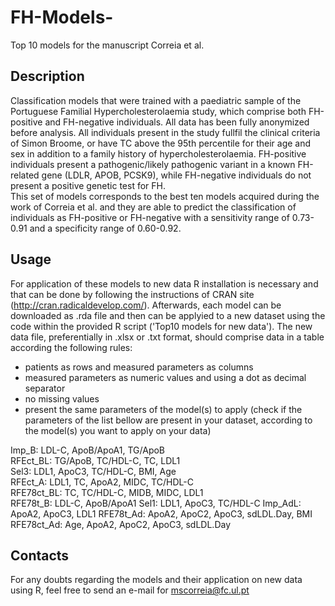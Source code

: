 # FH-Models-
Top 10 models for the manuscript Correia et al.

## Description
Classification models that were trained with a paediatric sample of the Portuguese Familial Hypercholesterolaemia study, which comprise both FH-positive and FH-negative individuals. All data has been fully anonymized before analysis. All individuals present in the study fullfil the clinical criteria of Simon Broome, or have TC above the 95th percentile for their age and sex in addition to a family history of hypercholesterolaemia. FH-positive individuals present a pathogenic/likely pathogenic variant in a known FH-related gene (LDLR, APOB, PCSK9), while FH-negative individuals do not present a positive genetic test for FH.  
This set of models corresponds to the best ten models acquired during the work of Correia et al. and they are able to predict the classification of individuals as FH-positive or FH-negative with a sensitivity range of 0.73-0.91 and a specificity range of 0.60-0.92.

## Usage
For application of these models to new data R installation is necessary and that can be done by following the instructions of CRAN site (http://cran.radicaldevelop.com/). Afterwards, each model can be downloaded as .rda file and then can be applyied to a new dataset using the code within the provided R script ('Top10 models for new data'). The new data file, preferentially in .xlsx or .txt format, should comprise data in a table according the following rules: 
 - patients as rows and measured parameters as columns
 - measured parameters as numeric values and using a dot as decimal separator
 - no missing values 
 - present the same parameters of the model(s) to apply (check if the parameters of the list bellow are present in your dataset, according to the model(s) you want to apply on your data)

Imp_B: LDL-C, ApoB/ApoA1, TG/ApoB	
RFEct_BL: TG/ApoB, TC/HDL-C, TC, LDL1	
Sel3: LDL1, ApoC3, TC/HDL-C, BMI, Age	
RFEct_A: LDL1, TC, ApoA2, MIDC, TC/HDL-C	
RFE78ct_BL: TC, TC/HDL-C, MIDB, MIDC, LDL1	
RFE78t_B: LDL-C, ApoB/ApoA1	
Sel1: LDL1, ApoC3, TC/HDL-C	
Imp_AdL: ApoA2, ApoC3, LDL1	
RFE78t_Ad: ApoA2, ApoC2, ApoC3, sdLDL.Day, BMI
RFE78ct_Ad: Age, ApoA2, ApoC2, ApoC3, sdLDL.Day

## Contacts
For any doubts regarding the models and their application on new data using R, feel free to send an e-mail for mscorreia@fc.ul.pt

